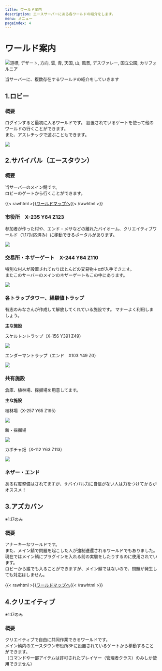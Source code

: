 ```yaml
---
title: ワールド案内
description: エースサーバーにある各ワールドの紹介をします。
menu: メニュー
pageindex: 4
---
```

# ワールド案内

<!--StartFragment-->

![道標, デザート, 方向, 雲, 青, 天国, 山, 風景, デスヴァレー, 国立公園, カリフォルニア](/img/スクリーンショット-2022-02-26-164830.png)

<!--EndFragment-->

当サーバーに、複数存在するワールドの紹介をしていきます

## 1.ロビー

### 概要

ログインすると最初に入るワールドです。
設置されているゲートを使って他のワールドの行くことができます。\
また、アスレチックで遊ぶこともできます。

![](/img/2021-03-24_22.36.49.png)

## 2.サバイバル（エースタウン）

### 概要

当サーバーのメイン鯖です。\
ロビーのゲートから行くことができます。

{{< rawhtml >}}<a class="btn btn-primary rounded-pill px-5" href="http://main.mc.acecore.systems:5150/">ワールドマップへ</a>{{< /rawhtml >}}

### 市役所　X-235 Y64 Z123

参加者が作った村や、エンド・メサなどの離れたバイオーム、クリエイティブワールド（1.17対応済み）に移動できるポータルがあります。

![](/img/2021-06-26_13.12.40.png)

### 交易所・ネザーゲート　X-244 Y64 Z110

特別な村人が設置されておりほとんどの交易物＋αが入手できます。\
またこのサーバーのメインのネザーゲートもこの中にあります。

![](/img/2021-06-26_13.13.09.png)

### 各トラップタワー、経験値トラップ

有志のみなさんが作成して解放してくれている施設です。
マナーよく利用しましょう。

**主な施設**

スケルトントラップ（X-156 Y391 Z49）

![](/img/2021-06-26_13.15.11.png)

エンダーマントラップ（エンド　X103 Y49 Z0）

![](/img/2021-06-26_13.40.23.png)

### 共有施設

倉庫、植林場、採掘場を用意してます。

**主な施設**

植林場（X-257 Y65 Z195）

![](/img/2021-06-26_13.13.30.png)

新・採掘場

![](/img/71.png)

カボチャ畑（X-112 Y63 Z113）

![](/img/2021-06-26_14.32.53.png)

### ネザー・エンド

ある程度整備はされてますが、サバイバル力に自信がない人は力をつけてからがオススメ！

## 3.アズカバン

※1.17のみ

### 概要

アナーキーなワールドです。\
また、メイン鯖で問題を起こした人が強制送還されるワールドでもありました。\
現在ではメイン鯖にプラグインを入れる前の実験をしたりするのに使用されています。\
ロビーから誰でも入ることができますが、メイン鯖ではないので、問題が発生しても対応はしません。

{{< rawhtml >}}<a class="btn btn-primary rounded-pill px-5" href="http://azkaban.mc.acecore.systems:4154/">ワールドマップへ</a>{{< /rawhtml >}}

## 4.クリエイティブ

※1.17のみ

### 概要

クリエイティブで自由に共同作業できるワールドです。\
メイン鯖内のエースタウン市役所3Fに設置されているゲートから移動することができます。\
（コマンドや一部アイテムは許可されたプレイヤー（管理者クラス）のみしか使用できません）